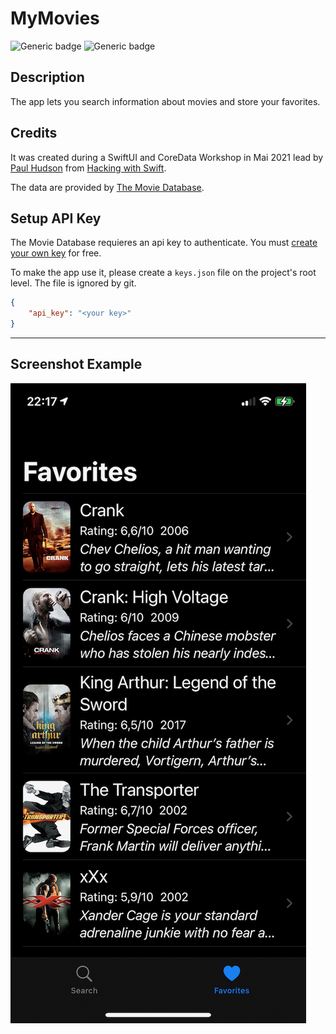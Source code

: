 # MyMovies

![Generic badge](https://img.shields.io/badge/platform-iOS%2014.5-lightgrey) ![Generic badge](https://img.shields.io/badge/Swift-5.4-yellow)

## Description
The app lets you search information about movies and store your favorites. 

## Credits
It was created during a SwiftUI and CoreData Workshop in Mai 2021 lead by [Paul Hudson](https://twitter.com/twostraws) from [Hacking with Swift](https://www.hackingwithswift.com). 

The data are provided by [The Movie Database](https://www.themoviedb.org/).

## Setup API Key

The Movie Database requieres an api key to authenticate. You must [create your own key](https://www.themoviedb.org/documentation/api) for free.

To make the app use it, please create a `keys.json` file on the project's root level. The file is ignored by git.
```json
{
    "api_key": "<your key>"
}
```

---

## Screenshot Example

![Generic badge](/Documentation/Resources/screenshot.jpeg)
